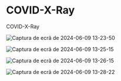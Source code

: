 # COVID-X-Ray
COVID-X-Ray

![Captura de ecrã de 2024-06-09 13-23-50](https://github.com/rjpg/COVID-X-Ray/assets/22857941/074eb57d-2d89-4cfe-9868-751acfbcaacd)


![Captura de ecrã de 2024-06-09 13-25-15](https://github.com/rjpg/COVID-X-Ray/assets/22857941/6dd38140-1d55-40b7-b4ec-d996c21ab13f)


![Captura de ecrã de 2024-06-09 13-26-15](https://github.com/rjpg/COVID-X-Ray/assets/22857941/0aea7b73-2c9e-4bcc-88c3-0d54640ad7f1)


![Captura de ecrã de 2024-06-09 13-28-22](https://github.com/rjpg/COVID-X-Ray/assets/22857941/4f7c4a90-67eb-4684-8a8f-504e131c4040)
